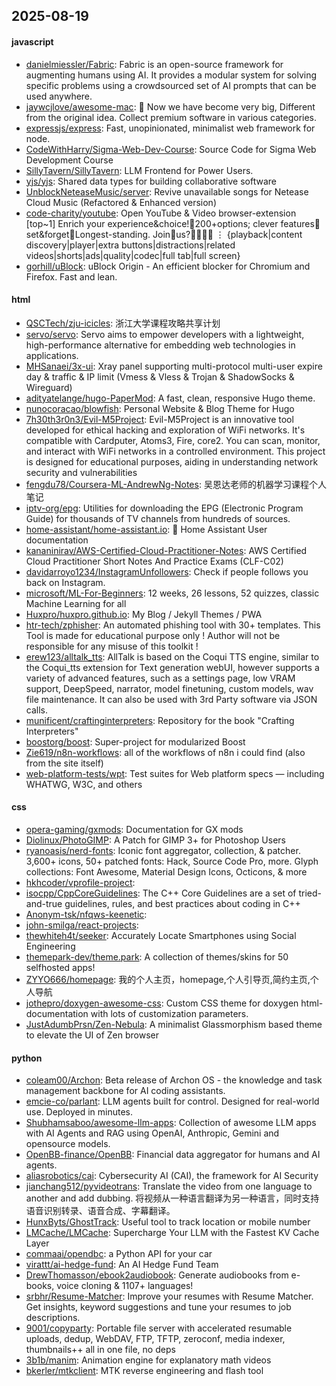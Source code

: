 ## 2025-08-19

#### javascript
* [danielmiessler/Fabric](https://github.com/danielmiessler/Fabric): Fabric is an open-source framework for augmenting humans using AI. It provides a modular system for solving specific problems using a crowdsourced set of AI prompts that can be used anywhere.
* [jaywcjlove/awesome-mac](https://github.com/jaywcjlove/awesome-mac):  Now we have become very big, Different from the original idea. Collect premium software in various categories.
* [expressjs/express](https://github.com/expressjs/express): Fast, unopinionated, minimalist web framework for node.
* [CodeWithHarry/Sigma-Web-Dev-Course](https://github.com/CodeWithHarry/Sigma-Web-Dev-Course): Source Code for Sigma Web Development Course
* [SillyTavern/SillyTavern](https://github.com/SillyTavern/SillyTavern): LLM Frontend for Power Users.
* [yjs/yjs](https://github.com/yjs/yjs): Shared data types for building collaborative software
* [UnblockNeteaseMusic/server](https://github.com/UnblockNeteaseMusic/server): Revive unavailable songs for Netease Cloud Music (Refactored & Enhanced version)
* [code-charity/youtube](https://github.com/code-charity/youtube): Open YouTube & Video browser-extension [top~1] Enrich your experience&choice!🧰200+options; clever features📌set&forget📌Longest-standing. Join🧩us?👨‍👩‍👧‍👧 ⋮ {playback|content discovery|player|extra buttons|distractions|related videos|shorts|ads|quality|codec|full tab|full screen}
* [gorhill/uBlock](https://github.com/gorhill/uBlock): uBlock Origin - An efficient blocker for Chromium and Firefox. Fast and lean.

#### html
* [QSCTech/zju-icicles](https://github.com/QSCTech/zju-icicles): 浙江大学课程攻略共享计划
* [servo/servo](https://github.com/servo/servo): Servo aims to empower developers with a lightweight, high-performance alternative for embedding web technologies in applications.
* [MHSanaei/3x-ui](https://github.com/MHSanaei/3x-ui): Xray panel supporting multi-protocol multi-user expire day & traffic & IP limit (Vmess & Vless & Trojan & ShadowSocks & Wireguard)
* [adityatelange/hugo-PaperMod](https://github.com/adityatelange/hugo-PaperMod): A fast, clean, responsive Hugo theme.
* [nunocoracao/blowfish](https://github.com/nunocoracao/blowfish): Personal Website & Blog Theme for Hugo
* [7h30th3r0n3/Evil-M5Project](https://github.com/7h30th3r0n3/Evil-M5Project): Evil-M5Project is an innovative tool developed for ethical hacking and exploration of WiFi networks. It's compatible with Cardputer, Atoms3, Fire, core2. You can scan, monitor, and interact with WiFi networks in a controlled environment. This project is designed for educational purposes, aiding in understanding network security and vulnerabilities
* [fengdu78/Coursera-ML-AndrewNg-Notes](https://github.com/fengdu78/Coursera-ML-AndrewNg-Notes): 吴恩达老师的机器学习课程个人笔记
* [iptv-org/epg](https://github.com/iptv-org/epg): Utilities for downloading the EPG (Electronic Program Guide) for thousands of TV channels from hundreds of sources.
* [home-assistant/home-assistant.io](https://github.com/home-assistant/home-assistant.io): 📘 Home Assistant User documentation
* [kananinirav/AWS-Certified-Cloud-Practitioner-Notes](https://github.com/kananinirav/AWS-Certified-Cloud-Practitioner-Notes): AWS Certified Cloud Practitioner Short Notes And Practice Exams (CLF-C02)
* [davidarroyo1234/InstagramUnfollowers](https://github.com/davidarroyo1234/InstagramUnfollowers): Check if people follows you back on Instagram.
* [microsoft/ML-For-Beginners](https://github.com/microsoft/ML-For-Beginners): 12 weeks, 26 lessons, 52 quizzes, classic Machine Learning for all
* [Huxpro/huxpro.github.io](https://github.com/Huxpro/huxpro.github.io): My Blog / Jekyll Themes / PWA
* [htr-tech/zphisher](https://github.com/htr-tech/zphisher): An automated phishing tool with 30+ templates. This Tool is made for educational purpose only ! Author will not be responsible for any misuse of this toolkit !
* [erew123/alltalk_tts](https://github.com/erew123/alltalk_tts): AllTalk is based on the Coqui TTS engine, similar to the Coqui_tts extension for Text generation webUI, however supports a variety of advanced features, such as a settings page, low VRAM support, DeepSpeed, narrator, model finetuning, custom models, wav file maintenance. It can also be used with 3rd Party software via JSON calls.
* [munificent/craftinginterpreters](https://github.com/munificent/craftinginterpreters): Repository for the book "Crafting Interpreters"
* [boostorg/boost](https://github.com/boostorg/boost): Super-project for modularized Boost
* [Zie619/n8n-workflows](https://github.com/Zie619/n8n-workflows): all of the workflows of n8n i could find (also from the site itself)
* [web-platform-tests/wpt](https://github.com/web-platform-tests/wpt): Test suites for Web platform specs — including WHATWG, W3C, and others

#### css
* [opera-gaming/gxmods](https://github.com/opera-gaming/gxmods): Documentation for GX mods
* [Diolinux/PhotoGIMP](https://github.com/Diolinux/PhotoGIMP): A Patch for GIMP 3+ for Photoshop Users
* [ryanoasis/nerd-fonts](https://github.com/ryanoasis/nerd-fonts): Iconic font aggregator, collection, & patcher. 3,600+ icons, 50+ patched fonts: Hack, Source Code Pro, more. Glyph collections: Font Awesome, Material Design Icons, Octicons, & more
* [hkhcoder/vprofile-project](https://github.com/hkhcoder/vprofile-project): 
* [isocpp/CppCoreGuidelines](https://github.com/isocpp/CppCoreGuidelines): The C++ Core Guidelines are a set of tried-and-true guidelines, rules, and best practices about coding in C++
* [Anonym-tsk/nfqws-keenetic](https://github.com/Anonym-tsk/nfqws-keenetic): 
* [john-smilga/react-projects](https://github.com/john-smilga/react-projects): 
* [thewhiteh4t/seeker](https://github.com/thewhiteh4t/seeker): Accurately Locate Smartphones using Social Engineering
* [themepark-dev/theme.park](https://github.com/themepark-dev/theme.park): A collection of themes/skins for 50 selfhosted apps!
* [ZYYO666/homepage](https://github.com/ZYYO666/homepage): 我的个人主页，homepage,个人引导页,简约主页,个人导航
* [jothepro/doxygen-awesome-css](https://github.com/jothepro/doxygen-awesome-css): Custom CSS theme for doxygen html-documentation with lots of customization parameters.
* [JustAdumbPrsn/Zen-Nebula](https://github.com/JustAdumbPrsn/Zen-Nebula): A minimalist Glassmorphism based theme to elevate the UI of Zen browser

#### python
* [coleam00/Archon](https://github.com/coleam00/Archon): Beta release of Archon OS - the knowledge and task management backbone for AI coding assistants.
* [emcie-co/parlant](https://github.com/emcie-co/parlant): LLM agents built for control. Designed for real-world use. Deployed in minutes.
* [Shubhamsaboo/awesome-llm-apps](https://github.com/Shubhamsaboo/awesome-llm-apps): Collection of awesome LLM apps with AI Agents and RAG using OpenAI, Anthropic, Gemini and opensource models.
* [OpenBB-finance/OpenBB](https://github.com/OpenBB-finance/OpenBB): Financial data aggregator for humans and AI agents.
* [aliasrobotics/cai](https://github.com/aliasrobotics/cai): Cybersecurity AI (CAI), the framework for AI Security
* [jianchang512/pyvideotrans](https://github.com/jianchang512/pyvideotrans): Translate the video from one language to another and add dubbing. 将视频从一种语言翻译为另一种语言，同时支持语音识别转录、语音合成、字幕翻译。
* [HunxByts/GhostTrack](https://github.com/HunxByts/GhostTrack): Useful tool to track location or mobile number
* [LMCache/LMCache](https://github.com/LMCache/LMCache): Supercharge Your LLM with the Fastest KV Cache Layer
* [commaai/opendbc](https://github.com/commaai/opendbc): a Python API for your car
* [virattt/ai-hedge-fund](https://github.com/virattt/ai-hedge-fund): An AI Hedge Fund Team
* [DrewThomasson/ebook2audiobook](https://github.com/DrewThomasson/ebook2audiobook): Generate audiobooks from e-books, voice cloning & 1107+ languages!
* [srbhr/Resume-Matcher](https://github.com/srbhr/Resume-Matcher): Improve your resumes with Resume Matcher. Get insights, keyword suggestions and tune your resumes to job descriptions.
* [9001/copyparty](https://github.com/9001/copyparty): Portable file server with accelerated resumable uploads, dedup, WebDAV, FTP, TFTP, zeroconf, media indexer, thumbnails++ all in one file, no deps
* [3b1b/manim](https://github.com/3b1b/manim): Animation engine for explanatory math videos
* [bkerler/mtkclient](https://github.com/bkerler/mtkclient): MTK reverse engineering and flash tool
